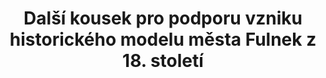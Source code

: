 ---
id: a1b619ca-fbdb-4a00-ad48-3c64abb53c36
title: Další kousek pro podporu vzniku historického modelu města Fulnek z 18. století
price: 23
year: 2015
description: undefined
kouskovani: true
locationName: undefined
position:
  lng: 17.8981621900457
  lat: 49.714735292199116
---